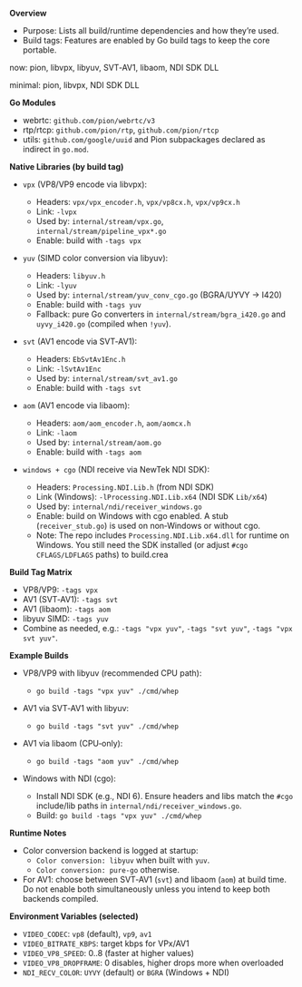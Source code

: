 **Overview**
- Purpose: Lists all build/runtime dependencies and how they’re used.
- Build tags: Features are enabled by Go build tags to keep the core portable.

now:
pion, libvpx, libyuv, SVT‑AV1, libaom, NDI SDK DLL

minimal:
pion, libvpx, NDI SDK DLL


**Go Modules**
- webrtc: `github.com/pion/webrtc/v3`
- rtp/rtcp: `github.com/pion/rtp`, `github.com/pion/rtcp`
- utils: `github.com/google/uuid` and Pion subpackages declared as indirect in `go.mod`.

**Native Libraries (by build tag)**
- `vpx` (VP8/VP9 encode via libvpx):
  - Headers: `vpx/vpx_encoder.h`, `vpx/vp8cx.h`, `vpx/vp9cx.h`
  - Link: `-lvpx`
  - Used by: `internal/stream/vpx.go`, `internal/stream/pipeline_vpx*.go`
  - Enable: build with `-tags vpx`

- `yuv` (SIMD color conversion via libyuv):
  - Headers: `libyuv.h`
  - Link: `-lyuv`
  - Used by: `internal/stream/yuv_conv_cgo.go` (BGRA/UYVY → I420)
  - Enable: build with `-tags yuv`
  - Fallback: pure Go converters in `internal/stream/bgra_i420.go` and `uyvy_i420.go` (compiled when `!yuv`).

- `svt` (AV1 encode via SVT‑AV1):
  - Headers: `EbSvtAv1Enc.h`
  - Link: `-lSvtAv1Enc`
  - Used by: `internal/stream/svt_av1.go`
  - Enable: build with `-tags svt`

- `aom` (AV1 encode via libaom):
  - Headers: `aom/aom_encoder.h`, `aom/aomcx.h`
  - Link: `-laom`
  - Used by: `internal/stream/aom.go`
  - Enable: build with `-tags aom`

- `windows + cgo` (NDI receive via NewTek NDI SDK):
  - Headers: `Processing.NDI.Lib.h` (from NDI SDK)
  - Link (Windows): `-lProcessing.NDI.Lib.x64` (NDI SDK `Lib/x64`)
  - Used by: `internal/ndi/receiver_windows.go`
  - Enable: build on Windows with cgo enabled. A stub (`receiver_stub.go`) is used on non‑Windows or without cgo.
  - Note: The repo includes `Processing.NDI.Lib.x64.dll` for runtime on Windows. You still need the SDK installed (or adjust `#cgo CFLAGS/LDFLAGS` paths) to build.crea

**Build Tag Matrix**
- VP8/VP9: `-tags vpx`
- AV1 (SVT‑AV1): `-tags svt`
- AV1 (libaom): `-tags aom`
- libyuv SIMD: `-tags yuv`
- Combine as needed, e.g.: `-tags "vpx yuv"`, `-tags "svt yuv"`, `-tags "vpx svt yuv"`.

**Example Builds**
- VP8/VP9 with libyuv (recommended CPU path):
  - `go build -tags "vpx yuv" ./cmd/whep`

- AV1 via SVT‑AV1 with libyuv:
  - `go build -tags "svt yuv" ./cmd/whep`

- AV1 via libaom (CPU‑only):
  - `go build -tags "aom yuv" ./cmd/whep`

- Windows with NDI (cgo):
  - Install NDI SDK (e.g., NDI 6). Ensure headers and libs match the `#cgo` include/lib paths in `internal/ndi/receiver_windows.go`.
  - Build: `go build -tags "vpx yuv" ./cmd/whep`

**Runtime Notes**
- Color conversion backend is logged at startup:
  - `Color conversion: libyuv` when built with `yuv`.
  - `Color conversion: pure-go` otherwise.
- For AV1: choose between SVT‑AV1 (`svt`) and libaom (`aom`) at build time. Do not enable both simultaneously unless you intend to keep both backends compiled.

**Environment Variables (selected)**
- `VIDEO_CODEC`: `vp8` (default), `vp9`, `av1`
- `VIDEO_BITRATE_KBPS`: target kbps for VPx/AV1
- `VIDEO_VP8_SPEED`: 0..8 (faster at higher values)
- `VIDEO_VP8_DROPFRAME`: 0 disables, higher drops more when overloaded
- `NDI_RECV_COLOR`: `UYVY` (default) or `BGRA` (Windows + NDI)


